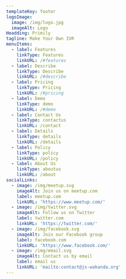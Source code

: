 ```yaml
---
templateKey: footer
logoImage:
  image: /img/logo.jpg
  imageAlt: Logo
Headding: Primily
tagline: Make Your Own IVR
menuItems:
  - label: Features
    linkType: Features
    linkURL: /#features
  - label: Describe
    linkType: Describe
    linkURL: /#describe
  - label: Pricing
    linkType: Pricing
    linkURL: /#pricing
  - label: Demo
    linkType: demo
    linkURL: /#demo
  - label: Contact Us
    linkType: contactus
    linkURL: /contact
  - label: Details
    linkType: details
    linkURL: /details
  - label: Policy
    linkType: policy
    linkURL: /policy
  - label: About Us
    linkType: aboutus
    linkURL: /about
socialLinks:
  - image: /img/meetup.svg
    imageAlt: Join us on meetup.com
    label: meetup.com
    linkURL: 'https://www.meetup.com/'
  - image: /img/twitter.svg
    imageAlt: Follow us on Twitter
    label: twitter.com
    linkURL: 'https://twitter.com/'
  - image: /img/facebook.svg
    imageAlt: Join our Facebook group
    label: facebook.com
    linkURL: 'https://www.facebook.com/'
  - image: /img/email.svg
    imageAlt: Contact us by email
    label: email us
    linkURL: 'mailto:contact@js-wakanda.org'
---
```


